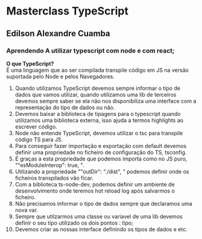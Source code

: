 # Masterclass TypeScript
## Edilson Alexandre Cuamba
### Aprendendo A utilizar typescript com node e com react;

**O que TypeScript?**\
É uma linguagem que ao ser compilada transpile código em JS na versão suportada pelo Node e pelos Navegadores.

1. Quando utilizamos TypeScript devemos sempre informar o tipo de dados que vamos utilizar, quando utilizamos uma lib de terceiros devemos sempre saber se ela não nos disponibiliza uma interface com a representação do tipo de dados ou não.
2. Devemos baixar a biblioteca de tipagens para o typescript quando utilizamos uma biblioteca externa, isso ajuda a termos highlights ao escrever código.
3. Node não entende TypeScript, devemos utilizar o tsc para transpile código TS para JS.
4. Para conseguir fazer importação e exportação com default devemos definir uma propriedade no ficheiro de configuração do TS, tsconfig.
5. É graças a esta propriedade que podemos importa como no JS puro, ""esModuleInterop": true,   ".
6. Utilizando a propriedade ""outDir": "./dist", " podemos definir onde os ficheiros transpilados vão ficar.
7. Com a biblioteca ts-node-dev, podemos definir um ambiente de desenvolvimento onde teremos hot reload log após salvarmos o ficheiro.
8. Não precisamos informar o tipo de dados sempre que declaramos uma nova var.
9. Sempre que utilzarmos uma classe ou variavel de uma lib devemos definir o seu tipo utilizado os dois pontos : tipo;
10. Devemos criar as nossas interface definindo os tipos de dados e etc.

